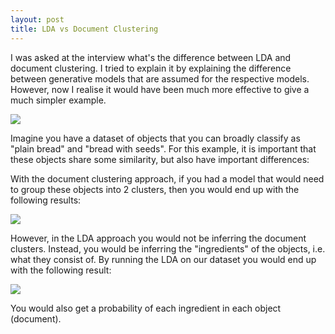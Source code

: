 ```yaml
---
layout: post
title: LDA vs Document Clustering
---
```


I was asked at the interview what's the difference between LDA and document clustering. I tried to explain it by explaining the difference between generative models that are assumed for the respective models. However, now I realise it would have been much more effective to give a much simpler example.

<img src="{{ site.baseurl}}/media/img/Bread_Data.png" />

<!--more-->

Imagine you have a dataset of objects that you can broadly classify as "plain bread" and "bread with seeds". For this example, it is important that these objects share some similarity, but also have important differences:

With the document clustering approach, if you had a model that would need to group these objects into 2 clusters, then you would end up with the following results:

<img src="{{ site.baseurl}}/media/img/Bread_Cluster.png" />

However, in the LDA approach you would not be inferring the document clusters. Instead, you would be inferring the "ingredients" of the objects, i.e. what they consist of. By running the LDA on our dataset you would end up with the following result:

<img src="{{ site.baseurl}}/media/img/Bread_Ingredient.png" />

You would also get a probability of each ingredient in each object (document).

